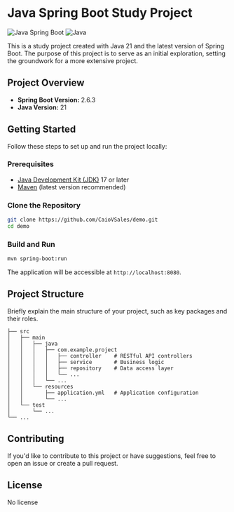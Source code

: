 # Java Spring Boot Study Project

![Java Spring Boot](https://img.shields.io/badge/Spring%20Boot-2.6.3-brightgreen) ![Java](https://img.shields.io/badge/Java-17-blue)

This is a study project created with Java 21 and the latest version of Spring Boot. The purpose of this project is to serve as an initial exploration, setting the groundwork for a more extensive project.

## Project Overview

- **Spring Boot Version:** 2.6.3
- **Java Version:** 21

## Getting Started

Follow these steps to set up and run the project locally:

### Prerequisites

- [Java Development Kit (JDK)](https://adoptopenjdk.net/) 17 or later
- [Maven](https://maven.apache.org/) (latest version recommended)

### Clone the Repository

```bash
git clone https://github.com/CaioVSales/demo.git
cd demo
```

### Build and Run

```bash
mvn spring-boot:run
```

The application will be accessible at `http://localhost:8080`. 

## Project Structure

Briefly explain the main structure of your project, such as key packages and their roles.

```plaintext
├── src
│   ├── main
│   │   ├── java
│   │   │   ├── com.example.project
│   │   │   │   ├── controller    # RESTful API controllers
│   │   │   │   ├── service       # Business logic
│   │   │   │   ├── repository    # Data access layer
│   │   │   │   └── ...
│   │   │   └── ...
│   │   └── resources
│   │       ├── application.yml   # Application configuration
│   │       └── ...
│   └── test
│       └── ...
└── ...
```

## Contributing

If you'd like to contribute to this project or have suggestions, feel free to open an issue or create a pull request.

## License
No license
